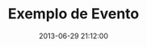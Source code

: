 ---
layout: evento
title:  "Exemplo de Evento"
date:   2013-06-29 21:12:00
categories: eventos

ano-temporada: 2013
event-place: "Centro Universitário de Caratinga Ginásio Dário Grossi"
event-address: "Avenia Moacyr de Mattos, 87 - Centro"
event-city: "Caratinga"
event-phone: "(33) 3329-4500"
event-checkin-time: 08:00
event-warmup-time: 08:30
event-start-time: 09:00
deadline: 2013-06-12 18:00:00
iniciantes-fee: 20.00

title-copamg: "VI COPA MG"
date-copamg: 2013-06-15 09:00:00

title-cmtm: "II ETAPA CMTM INDIVIDUAL"
date-cmtm: 2013-06-16 10:00:00
---